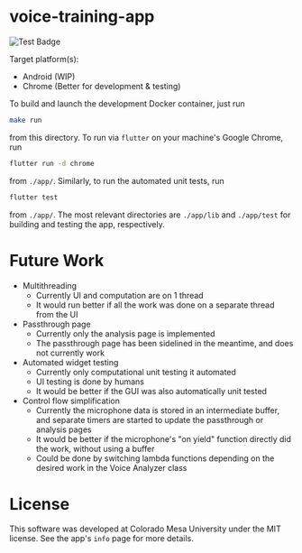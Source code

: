 
# voice-training-app

![Test Badge](https://github.com/jorbDehmel/voice-training-app/actions/workflows/ci-test.yml/badge.svg)

Target platform(s):
- Android (WIP)
- Chrome (Better for development & testing)

To build and launch the development Docker container, just run
```sh
make run
```
from this directory. To run via `flutter` on your machine's
Google Chrome, run
```sh
flutter run -d chrome
```
from `./app/`. Similarly, to run the automated unit tests, run
```sh
flutter test
```
from `./app/`. The most relevant directories are `./app/lib` and
`./app/test` for building and testing the app, respectively.

# Future Work

- Multithreading
    - Currently UI and computation are on 1 thread
    - It would run better if all the work was done on a separate
        thread from the UI
- Passthrough page
    - Currently only the analysis page is implemented
    - The passthrough page has been sidelined in the meantime,
        and does not currently work
- Automated widget testing
    - Currently only computational unit testing it automated
    - UI testing is done by humans
    - It would be better if the GUI was also automatically unit
        tested
- Control flow simplification
    - Currently the microphone data is stored in an intermediate
        buffer, and separate timers are started to update the
        passthrough or analysis pages
    - It would be better if the microphone's "on yield" function
        directly did the work, without using a buffer
    - Could be done by switching lambda functions depending on
        the desired work in the Voice Analyzer class

# License

This software was developed at Colorado Mesa University under
the MIT license. See the app's `info` page for more details.
